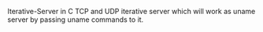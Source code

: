 Iterative-Server in C
TCP and UDP iterative server which will work as uname server by passing uname commands to it.


